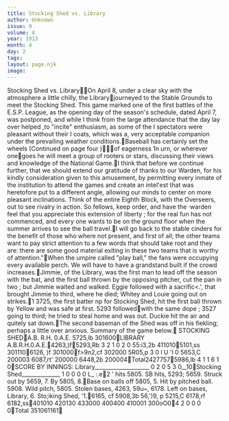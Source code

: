 ```yaml
---
title: Stocking Shed vs. Library
author: Unknown
issue: 9
volume: 4
year: 1913
month: 4
day: 2
tags:
layout: page.njk
image:
---
```

Stocking Shed vs. LibraryOn April 8, under a clear sky with the atmosphere a little chilly, the Libraryjourneyed to the Stable Grounds to meet the Stocking Shed. This game marked one of the first battles of the E.S.P. League, as the opening day of the season's schedule, dated April 7, was postponed, and while I think from the large attendance that the day lay over helped ,to "incite" enthusiasm, as some of the I spectators were pleasant without their I coats, which was a, very acceptable companion under the prevailing weather conditions.Baseball has certainly set the wheels (Continued on page four )of eagerness 1n urn, or wherever onegoes he will meet a group of rooters or stars, discussing their views and knowledge of the National Game.I think that before we continue further, that we should extend our gratitude of thanks to our Warden, for his kindly consideration given to this amusement, by permitting every inmate of the institution to attend the games and create an intel'est that was heretofore put to a different angle, allowing our minds to center on more pleasant inclinations. Think of the entire Eighth Block, with the Overseers, out to see rivalry in action. So fellows, keep order, and have the ·warden feel that you appreciate this extension of liberty ; for the real fun has not commenced, and every one wants to be on the ground floor when the summer arrives to see the ball travel.I will go back to the stable cinders for the benefit of those who where not present, and first of all; the other teams want to pay strict attention to a few words that should take root and they are: there are some good material exiting in these two teams that is worthy of attention."When the umpire called "play ball," the fans were occupying every available perch. We will have to have a grandstand built if the crowd increases.Jimmie, of the Library, was the first man to lead off the season with the bat, and the first ball thrown by the opposing pitcher, cut the pan in two ; but Jimmie waited and walked. Eggie followed with a sacrific<.', that brought Jimmie to third, where he died; Whitey and Louie going out on strikes.1 3725, the first batter np for Stocking Shed, hit the first ball thrown by Yellow and was safe at first. 5293 followedwith the same dope ; 3527 going to third; he tried to steal home and was out. Duckie hit the air and quitely sat down.The second baseman of the Shed was off in his fiekling; perhaps a little over anxious. Summary of the game below. STOCKING SHEDA.B. R.H. 0.A.E. 5725,lb 301600LlBRARY A.B.R.H.0.A.E.4263,)f5293,Rb 3 2 1 0 2 0 55:i3,2b 4110105101,ss 3011106126, )f 301000f>9n2,cf 302000 5R05,p 3 0 l U 'l 0 5653,C 200003 6087,rt' 200000 6448,2b 200004Total24277575986,lb 4 1 1 6 1 0SCORE BY INNINGS: Library____________________ 0 2 0 5 3 0__10Stocking Shed______________ 1 0 0 0 0 L_ :.e2 ' hits 5805. SB hits, 5293; 5659. Struck out by 5659, 7. By 5805, 8.Base on balls off 5805, 5. Hit by pitched ball. 5908. Wild pitch, 5805. Stolen bases, 4263, 59u~, 6178. Left on bases, Library, 6. Sto;iking Shed, '1.6165, cf 5908,3b 56,')9, p 5215,C 6178,rf 6182,ss401010 420130 433000 400400 410001 300oO04 2 0 0 0 0Total 351061161
